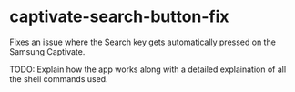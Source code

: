 captivate-search-button-fix
===========================

Fixes an issue where the Search key gets automatically pressed on the Samsung Captivate.

TODO: Explain how the app works along with a detailed explaination of all the shell commands used.